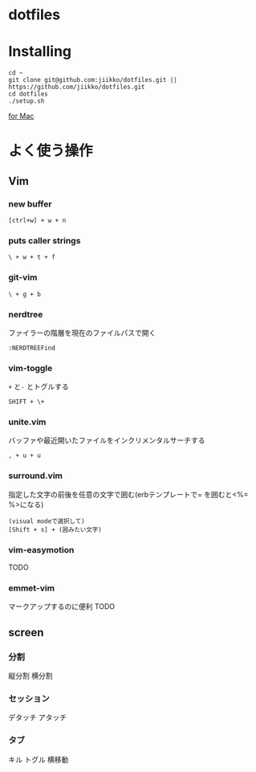 dotfiles
========

# Installing

```
cd ~
git clone git@github.com:jiikko/dotfiles.git || https://github.com/jiikko/dotfiles.git
cd dotfiles
./setup.sh
```

[for Mac](./mac "for Mac")

# よく使う操作
## Vim
### new buffer
```
[ctrl+w] + w + n
```
### puts caller strings
```
\ + w + t + f
```

### git-vim
```
\ + g + b
```

### nerdtree
ファイラーの階層を現在のファイルパスで開く
```
:NERDTREEFind
```

### vim-toggle
`+` と`-` とトグルする
```
SHIFT + \+
```

### unite.vim
バッファや最近開いたファイルをインクリメンタルサーチする
```
, + u + u
```

### surround.vim
指定した文字の前後を任意の文字で囲む(erbテンプレートで\= を囲むと<%= %>になる)
```
(visual modeで選択して)
[Shift + s] + (囲みたい文字)
```

### vim-easymotion
TODO

### emmet-vim
マークアップするのに便利
TODO

## screen
### 分割
縦分割
横分割

### セッション
デタッチ
アタッチ

### タブ
キル
トグル
横移動
